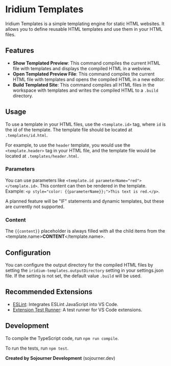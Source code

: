 # Iridium Templates

Iridium Templates is a simple templating engine for static HTML websites. It allows you to define reusable HTML templates and use them in your HTML files.

## Features

- **Show Templated Preview**: This command compiles the current HTML file with templates and displays the compiled HTML in a webview.
- **Open Templated Preview File**: This command compiles the current HTML file with templates and opens the compiled HTML in a new editor.
- **Build Templated Site**: This command compiles all HTML files in the workspace with templates and writes the compiled HTML to a `.build` directory.

## Usage

To use a template in your HTML files, use the `<template.id>` tag, where `id` is the id of the template. The template file should be located at `.templates/id.html`.

For example, to use the `header` template, you would use the `<template.header>` tag in your HTML file, and the template file would be located at `.templates/header.html`.

### Parameters

You can use parameters like `<template.id parameterName="red"></template.id>`. This content can then be rendered in the template. Example: `<p style="color: {{parameterName}};">This text is red.</p>`.

A planned feature will be "IF" statements and dynamic templates, but these are currently not supported.


### Content

The `{{content}}` placeholder is always filled with all the child items from the <template.name>**CONTENT**</template.name>.

## Configuration

You can configure the output directory for the compiled HTML files by setting the `iridium-templates.outputDirectory` setting in your settings.json file. If the setting is not set, the default value `.build` will be used.

## Recommended Extensions

- [ESLint](https://marketplace.visualstudio.com/items?itemName=dbaeumer.vscode-eslint): Integrates ESLint JavaScript into VS Code.
- [Extension Test Runner](https://marketplace.visualstudio.com/items?itemName=ms-vscode.extension-test-runner): A test runner for VS Code extensions.

## Development

To compile the TypeScript code, run `npm run compile`.

To run the tests, run `npm test`.

**Created by Sojourner Development** (sojourner.dev)